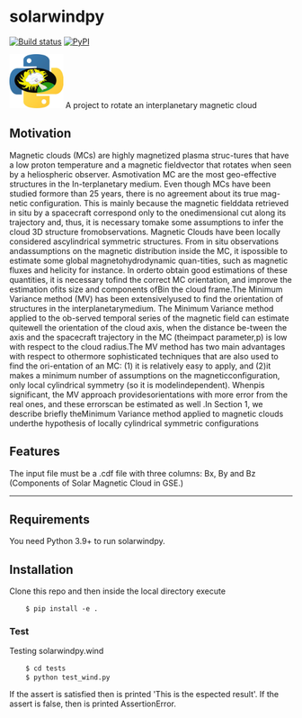 # solarwindpy

[![Build status](https://github.com/adelarja/space_weather/actions/workflows/solarwindpy_ci.yml/badge.svg)](https://github.com/adelarja/space_weather/actions)
[![PyPI](https://img.shields.io/pypi/v/swindpy?color=blue)](https://pypi.org/project/swindpy/)

<img src="res/logo_SWx.jpg" width="96" height="96" />
A project to rotate an interplanetary magnetic cloud

## Motivation
Magnetic clouds (MCs) are highly magnetized plasma struc-tures that have a low proton temperature and a magnetic fieldvector that rotates when seen by a heliospheric observer.   Asmotivation MC are the most geo-effective structures in the In-terplanetary medium.  Even though MCs have been studied formore than 25 years, there is no agreement about its true mag-netic configuration.  This is mainly because the magnetic fielddata retrieved in situ by a spacecraft correspond only to the onedimensional cut along its trajectory and, thus, it is necessary tomake some assumptions to infer the cloud 3D structure fromobservations. Magnetic Clouds have been locally considered ascylindrical symmetric structures. From in situ observations andassumptions on the magnetic distribution inside the MC, it ispossible to estimate some global magnetohydrodynamic quan-tities, such as magnetic fluxes and helicity for instance. In orderto obtain good estimations of these quantities, it is necessary tofind the correct MC orientation, and improve the estimation ofits size and components ofBin the cloud frame.The Minimum Variance method (MV) has been extensivelyused to find the orientation of structures in the interplanetarymedium.   The  Minimum  Variance  method  applied  to  the  ob-served temporal series of the magnetic field can estimate quitewell  the  orientation  of  the  cloud  axis,  when  the  distance  be-tween  the  axis  and  the  spacecraft  trajectory  in  the  MC  (theimpact parameter,p) is low with respect to the cloud radius.The MV method has two main advantages with respect to othermore sophisticated techniques that are also used to find the ori-entation  of  an  MC:  (1)  it  is  relatively  easy  to  apply,  and  (2)it makes a minimum number of assumptions on the magneticconfiguration, only local cylindrical symmetry (so it is modelindependent). Whenpis significant, the MV approach providesorientations with more error from the real ones, and these errorscan be estimated as well .In Section 1, we describe briefly theMinimum Variance method applied to magnetic clouds underthe hypothesis of locally cylindrical symmetric configurations



## Features
The input file must be a .cdf file with three columns: Bx, By and Bz (Components of Solar Magnetic Cloud in GSE.)


--------------------------------------------------------------------------------

## Requirements
You need Python 3.9+ to run solarwindpy.

## Installation
Clone this repo and then inside the local directory execute

        $ pip install -e .
        
### Test
Testing solarwindpy.wind

        $ cd tests
        $ python test_wind.py 
        
 If the assert is satisfied then is printed 'This is the espected result'. If the assert is false, then is printed AssertionError.
